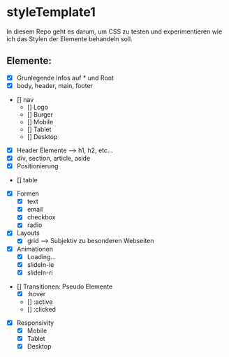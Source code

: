 # styleTemplate1

In diesem Repo geht es darum, um CSS zu testen und experimentieren wie ich das Stylen der Elemente behandeln soll.

## Elemente:
 - [X] Grunlegende Infos auf * und Root
 - [X] body, header, main, footer
 - [] nav
    - [] Logo
    - [] Burger
    - [] Mobile
    - [] Tablet
    - [] Desktop
 - [X] Header Elemente --> h1, h2, etc...
 - [X] div, section, article, aside
 - [X] Positionierung
 - [] table
 - [x] Formen
    - [x] text
    - [x] email
    - [x] checkbox
    - [x] radio
 - [x] Layouts
    - [x] grid --> Subjektiv zu besonderen Webseiten
 - [x] Animationen
    - [x] Loading...
    - [x] slideIn-le
    - [x] slideIn-ri
 - [] Transitionen: Pseudo Elemente
    - [x] :hover
    - [] :active
    - [] :clicked
 - [x] Responsivity
    - [x] Mobile
    - [x] Tablet
    - [x] Desktop